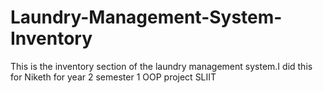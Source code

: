 # Laundry-Management-System-Inventory
This is the inventory section of the laundry management system.I did this for Niketh for year 2 semester 1 OOP project SLIIT 

